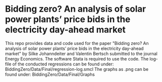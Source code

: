 # Bidding zero? An analysis of solar power plants’ price bids in the electricity day-ahead market
This repo provides data and code used for the paper "Bidding zero? An analysis of solar power plants’ price bids in the electricity day-ahead market" 
by Silke Johanndeiter and Valentin Bertsch submitted to the journal Energy Economics. The software Stata is required to use the code.
The log-file of the conducted regressions can be found under: BiddingZero/Data/Final/regression-log.smcl
The graphs as .png can be found under: BiddingZero/Data/Final/Graphs
